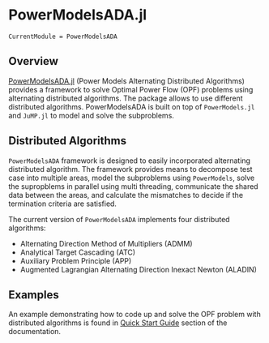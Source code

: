 # PowerModelsADA.jl

```@meta
CurrentModule = PowerModelsADA
```
## Overview

[PowerModelsADA.jl](https://github.com/mkhraijah/PowerModelsADA.jl) (Power Models Alternating Distributed Algorithms) provides a framework to solve Optimal Power Flow (OPF) problems using alternating distributed algorithms. The package allows to use different distributed algorithms. PowerModelsADA is built on top of `PowerModels.jl` and `JuMP.jl` to model and solve the subproblems.


## Distributed Algorithms 
`PowerModelsADA` framework is designed to easily incorporated alternating distributed algorithm. The framework provides means to decompose test case into multiple areas, model the subproblems using `PowerModels`, solve the supropblems in parallel using multi threading, communicate the shared data between the areas, and calculate the mismatches to decide if the termination criteria are satisfied.

The current version of `PowerModelsADA` implements four distributed algorithms: 

- Alternating Direction Method of Multipliers (ADMM)
- Analytical Target Cascading (ATC)
- Auxiliary Problem Principle (APP)
- Augmented Lagrangian Alternating Direction Inexact Newton (ALADIN)
 <!-- 
 `PowerModelsADA` can be extended to include variations of the existing algorithm or a new user-defined algorithms. More details about the formulations and algorithm implementations are shown in [Technical Specifications](https://mkhraijah.github.io/PowerModelsADA.jl/dev/specification/)


## Installation 

PowerModelsADA can be installed using the Julia package manager with

```julia
using Pkg
Pkg.add("PowerModelsADA")
``` 
-->

## Examples

An example demonstrating how to code up and solve the OPF problem with distributed algorithms is found in [Quick Start Guide](https://mkhraijah.github.io/PowerModelsADA.jl/dev/quickguide/) section of the documentation.
